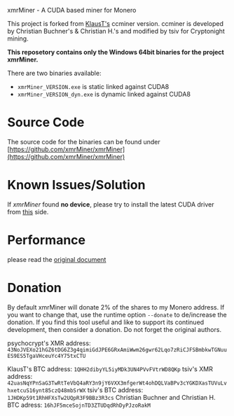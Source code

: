xmrMiner - A CUDA based miner for Monero

This project is forked from [KlausT's](https://github.com/KlausT/ccminer-cryptonight) ccminer version.
ccminer is developed by Christian Buchner's &amp; Christian H.'s and modified by tsiv for Cryptonight mining.

**This reposetory contains only the Windows 64bit binaries for the project xmrMiner.** 

There are two binaries available:
  - `xmrMiner_VERSION.exe` is static linked against CUDA8
  - `xmrMiner_VERSION_dyn.exe` is dynamic linked against CUDA8 

# Source Code

The source code for the binaries can be found under [https://github.com/xmrMiner/xmrMiner](https://github.com/xmrMiner/xmrMiner)

# Known Issues/Solution

If *xmrMiner* found **no device**, please try to install the latest CUDA driver from [this](https://developer.nvidia.com/cuda-downloads) side.

# Performance

please read the [original document](https://github.com/xmrMiner/xmrMiner/blob/master/README.md)

# Donation

By default xmrMiner will donate 2% of the shares to my Monero address.
If you want to change that, use the runtime option `--donate` to de/increase the donation.
If you find this tool useful and like to support its continued development, then consider a donation.
Do not forget the original authors.

psychocrypt's XMR address:
`43NoJVEXo21hGZ6tDG6Z3g4qimiGdJPE6GRxAmiWwm26gwr62Lqo7zRiCJFSBmbkwTGNuuES9ES5TgaVHceuYc4Y75txCTU`

KlausT's BTC address: `1QHH2dibyYL5iyMDk3UN4PVvFVtrWD8QKp`
tsiv's XMR address:
`42uasNqYPnSaG3TwRtTeVbQ4aRY3n9jY6VXX3mfgerWt4ohDQLVaBPv3cYGKDXasTUVuLvhxetcuS16ynt85czQ48mbSrWX`
tsiv's BTC address: `1JHDKp59t1RhHFXsTw2UQpR3F9BBz3R3cs`
Christian Buchner and Christian H. BTC adress: `16hJF5mceSojnTD3ZTUDqdRhDyPJzoRakM`
